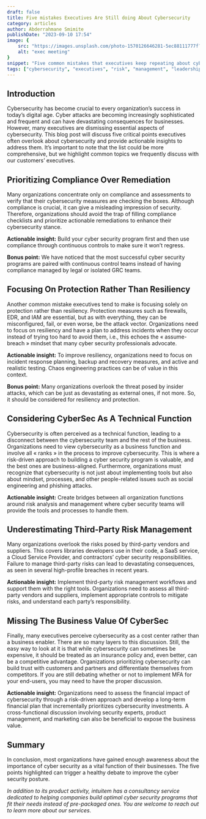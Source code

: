 ```yaml
---
draft: false
title: Five mistakes Executives Are Still doing About Cybersecurity
category: articles
author: Abderrahmane Smimite
publishDate: "2023-09-10 17:54"
image: {
    src: "https://images.unsplash.com/photo-1570126646281-5ec88111777f?ixlib=rb-4.0.3&ixid=M3wxMjA3fDB8MHxwaG90by1wYWdlfHx8fGVufDB8fHx8fA%3D%3D&auto=format&fit=crop&w=430&q=80",
    alt: "exec meeting"
}
snippet: "Five common mistakes that executives keep repeating about cyber security and some actionable insights on how to deal with them"
tags: ["cybersecurity", "executives", "risk", "management", "leadership","compliance","resiliency"]
---
```


## Introduction

Cybersecurity has become crucial to every organization’s success in today’s digital age. Cyber attacks are becoming increasingly sophisticated and frequent and can have devastating consequences for businesses. However, many executives are dismissing essential aspects of cybersecurity. This blog post will discuss five critical points executives often overlook about cybersecurity and provide actionable insights to address them. It’s important to note that the list could be more comprehensive, but we highlight common topics we frequently discuss with our customers’ executives.

## Prioritizing Compliance Over Remediation

Many organizations concentrate only on compliance and assessments to verify that their cybersecurity measures are checking the boxes. Although compliance is crucial, it can give a misleading impression of security. Therefore, organizations should avoid the trap of filling compliance checklists and prioritize actionable remediations to enhance their cybersecurity stance.

**Actionable insight:** Build your cyber security program first and then use compliance through continuous controls to make sure it won’t regress.

**Bonus point:** We have noticed that the most successful cyber security programs are paired with continuous control teams instead of having compliance managed by legal or isolated GRC teams.

## Focusing On Protection Rather Than Resiliency

Another common mistake executives tend to make is focusing solely on protection rather than resiliency. Protection measures such as firewalls, EDR, and IAM are essential, but as with everything, they can be misconfigured, fail, or even worse, be the attack vector. Organizations need to focus on resiliency and have a plan to address incidents when they occur instead of trying too hard to avoid them, i.e., this echoes the « assume-breach » mindset that many cyber security professionals advocate.

**Actionable insight:** To improve resiliency, organizations need to focus on incident response planning, backup and recovery measures, and active and realistic testing. Chaos engineering practices can be of value in this context.

**Bonus point:** Many organizations overlook the threat posed by insider attacks, which can be just as devastating as external ones, if not more. So, it should be considered for resiliency and protection.

## Considering CyberSec As A Technical Function

Cybersecurity is often perceived as a technical function, leading to a disconnect between the cybersecurity team and the rest of the business. Organizations need to view cybersecurity as a business function and involve all « ranks » in the process to improve cybersecurity. This is where a risk-driven approach to building a cyber security program is valuable, and the best ones are business-aligned.
Furthermore, organizations must recognize that cybersecurity is not just about implementing tools but also about mindset, processes, and other people-related issues such as social engineering and phishing attacks.

**Actionable insight:** Create bridges between all organization functions around risk analysis and management where cyber security teams will provide the tools and processes to handle them.

## Underestimating Third-Party Risk Management

Many organizations overlook the risks posed by third-party vendors and suppliers. This covers libraries developers use in their code, a SaaS service, a Cloud Service Provider, and contractors’ cyber security responsibilities. Failure to manage third-party risks can lead to devastating consequences, as seen in several high-profile breaches in recent years.

**Actionable insight:** Implement third-party risk management workflows and support them with the right tools. Organizations need to assess all third-party vendors and suppliers, implement appropriate controls to mitigate risks, and understand each party’s responsibility.

## Missing The Business Value Of CyberSec

Finally, many executives perceive cybersecurity as a cost center rather than a business enabler. There are so many layers to this discussion. Still, the easy way to look at it is that while cybersecurity can sometimes be expensive, it should be treated as an insurance policy and, even better, can be a competitive advantage. Organizations prioritizing cybersecurity can build trust with customers and partners and differentiate themselves from competitors. If you are still debating whether or not to implement MFA for your end-users, you may need to have the proper discussion.

**Actionable insight:** Organizations need to assess the financial impact of cybersecurity through a risk-driven approach and develop a long-term financial plan that incrementally prioritizes cybersecurity investments. A cross-functional discussion involving security experts, product management, and marketing can also be beneficial to expose the business value.

## Summary

In conclusion, most organizations have gained enough awareness about the importance of cyber security as a vital function of their businesses. The five points highlighted can trigger a healthy debate to improve the cyber security posture.

*In addition to its product activity, intuitem has a consultancy service dedicated to helping companies build optimal cyber security programs that fit their needs instead of pre-packaged ones. You are welcome to reach out to learn more about our services.*